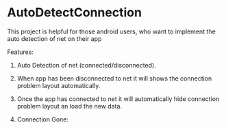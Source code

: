 # AutoDetectConnection
This project is helpful for those android users, who want to implement the auto detection of net on their app

Features:<br>
1) Auto Detection of net (connected/disconnected).<br>
2) When app has been disconnected to net it will shows the connection problem layout automatically.<br>
2) Once the app has connected to net it will automatically hide connection problem layout an load the new data. <br>

1) Connection Gone:
  

